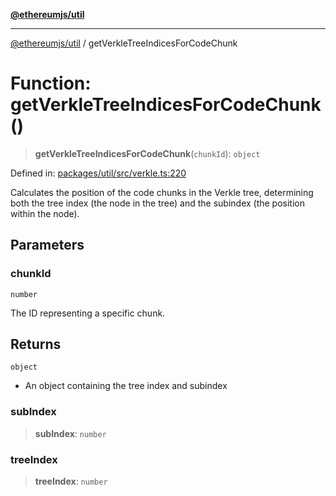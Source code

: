 [**@ethereumjs/util**](../README.md)

***

[@ethereumjs/util](../README.md) / getVerkleTreeIndicesForCodeChunk

# Function: getVerkleTreeIndicesForCodeChunk()

> **getVerkleTreeIndicesForCodeChunk**(`chunkId`): `object`

Defined in: [packages/util/src/verkle.ts:220](https://github.com/ethereumjs/ethereumjs-monorepo/blob/master/packages/util/src/verkle.ts#L220)

Calculates the position of the code chunks in the Verkle tree, determining
both the tree index (the node in the tree) and the subindex (the position within the node).

## Parameters

### chunkId

`number`

The ID representing a specific chunk.

## Returns

`object`

- An object containing the tree index and subindex

### subIndex

> **subIndex**: `number`

### treeIndex

> **treeIndex**: `number`

